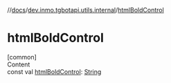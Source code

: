 //[docs](../../index.md)/[dev.inmo.tgbotapi.utils.internal](index.md)/[htmlBoldControl](html-bold-control.md)



# htmlBoldControl  
[common]  
Content  
const val [htmlBoldControl](html-bold-control.md): [String](https://kotlinlang.org/api/latest/jvm/stdlib/kotlin/-string/index.html)  



